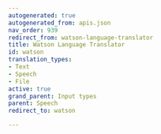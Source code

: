 ```yaml
---
autogenerated: true
autogenerated_from: apis.json
nav_order: 939
redirect_from: watson-language-translator
title: Watson Language Translator
id: watson
translation_types:
- Text
- Speech
- File
active: true
grand_parent: Input types
parent: Speech
redirect_to: watson

---
```


